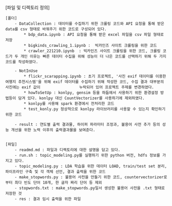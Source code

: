 [파일 및 디렉토리 정의]
 

        
    [폴더]
        - DataCollection : 데이터를 수집하기 위한 크롤링 코드와 API 요청을 통해 받은 data를 csv 형태로 바꿔주기 위한 코드로 구성되어 있다.
            * bdp_data.ipynb : API 요청을 통해 받은 excel 파일을 csv 파일 형태로 저장
            * bigkinds_crawling_1.ipynb :  빅카인즈 사이트 크롤링을 위한 코드
            * crawler_221210.ipynb  : 빅카인즈 사이트 크롤링을 위한 코드, 크롤링 코드가 두 개인 이유는 빠른 데이터 수집을 위해 성능이 더 나은 코드를 선택하기 위해 두 가지 코드를 작성하였다.

        - NotInUse
            * flickr_scarapping.ipynb : 초기 프로젝트, '사진 exif 데이터를 이용한 여행지 추천시스템'을 위해 exif 데이터를 수집하기 위해 작성한 코드, 수집 결과 대부분의 사진에는 exif 값이                 누락되어 있어 프로젝트 주제를 변경하였다.
            * howToSetUp : konlpy, gensim 등을 하둡에서 사용하기 위한 환경설정 방법등이 담겨 있다. konlpy 대신 CountVectorizer를 사용하기에 제외하였다.
            * konlpy를 사용해 spark 환경에서 전처리한 코드
            * test_konly.py 정상적으로 konlpy 라이브러리를 사용할 수 있는지 확인하기 위한 코드

        - result : 연도별 출력 결과물, 하이퍼 파라미터 조정과, 불용어 사전 추가 등의 성능 개선을 위한 노력 이후의 출력결과물을 보여준다.
            

    [파일]
        - readmd.md : 파일과 디렉토리에 대한 설명을 담고 있다.
        - run.sh : topic_modeling.py를 실행하기 위한 python 버전, hdfs 정보를 가지고 있다.
        - topic_modeling.py : LDA 학습을 위한 데이터 LOAD, train/test set 분리, 파이프라인 구축 및 각 객체 선언, 결과 출력을 위한 코드
        - make_stopwords.py : 불용어 사전을 만들기 위한 코드, countervectorizer로부터 최다 빈도 단어 10개, 한 글자 짜리 단어 등 제외
        - stopwords.txt : make_stopwords.py일서 생성한 불용어 사전을 .txt 형태로 저장한 것 
        - res : 결과 임시 출력을 위한 파일


